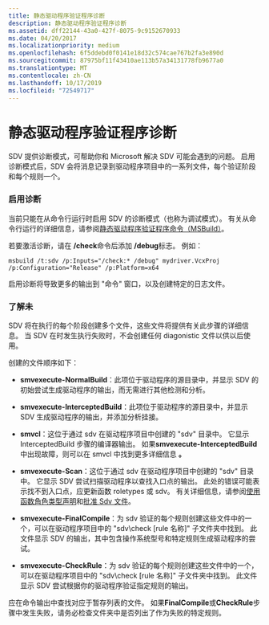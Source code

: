 ```yaml
---
title: 静态驱动程序验证程序诊断
description: 静态驱动程序验证程序诊断
ms.assetid: dff22144-43a0-427f-8075-9c9152670933
ms.date: 04/20/2017
ms.localizationpriority: medium
ms.openlocfilehash: 6f5ddebd0f0141e18d32c574cae767b2fa3e890d
ms.sourcegitcommit: 87975bf11f43410ae113b57a34131778fb9677a0
ms.translationtype: MT
ms.contentlocale: zh-CN
ms.lasthandoff: 10/17/2019
ms.locfileid: "72549717"
---
```

# <a name="static-driver-verifier-diagnostics"></a>静态驱动程序验证程序诊断


SDV 提供诊断模式，可帮助你和 Microsoft 解决 SDV 可能会遇到的问题。 启用诊断模式后，SDV 会将消息记录到驱动程序项目中的一系列文件，每个验证阶段和每个规则一个。

### <a name="span-idenabling_diagnosticsspanspan-idenabling_diagnosticsspanenabling-diagnostics"></a><span id="enabling_diagnostics"></span><span id="ENABLING_DIAGNOSTICS"></span>启用诊断

当前只能在从命令行运行时启用 SDV 的诊断模式（也称为调试模式）。  有关从命令行运行的详细信息，请参阅[静态驱动程序验证程序命令（MSBuild）](-static-driver-verifier-commands--msbuild-.md)。

若要激活诊断，请在 **/check**命令后添加 **/debug**标志。  例如：

```
msbuild /t:sdv /p:Inputs="/check:* /debug" mydriver.VcxProj /p:Configuration="Release" /p:Platform=x64
```

启用诊断将导致更多的输出到 "命令" 窗口，以及创建特定的日志文件。

### <a name="span-idenabling_diagnosticsspanspan-idenabling_diagnosticsspanunderstanding-diagonistics"></a><span id="enabling_diagnostics"></span><span id="ENABLING_DIAGNOSTICS"></span>了解未

SDV 将在执行的每个阶段创建多个文件，这些文件将提供有关此步骤的详细信息。  当 SDV 在时发生执行失败时，不会创建任何 diagonistic 文件以供以后使用。

创建的文件顺序如下：
* **smvexecute-NormalBuild**：此项位于驱动程序的源目录中，并显示 SDV 的初始尝试生成驱动程序的输出，而无需进行其他检测和分析。
* **smvexecute-InterceptedBuild**：此项位于驱动程序的源目录中，并显示 SDV 生成驱动程序的输出，并添加分析挂接。  
* **smvcl**：这位于通过 sdv 在驱动程序项目中创建的 "sdv" 目录中。  它显示 InterceptedBuild 步骤的编译器输出。  如果**smvexecute-InterceptedBuild**中出现故障，则可以在 smvcl 中找到更多详细信息 **。**

* **smvexecute-Scan**：这位于通过 sdv 在驱动程序项目中创建的 "sdv" 目录中。  它显示 SDV 尝试扫描驱动程序以查找入口点的输出。  此处的错误可能表示找不到入口点，应更新函数 roletypes 或 sdv。  有关详细信息，请参阅[使用函数角色类型声明](using-function-role-type-declarations.md)和[批准 Sdv 文件](approving-the-sdv-map-h-file.md)。
* **smvexecute-FinalCompile**：为 sdv 验证的每个规则创建这些文件中的一个，可以在驱动程序项目中的 "sdv\check \[rule 名称]" 子文件夹中找到。  此文件显示 SDV 的输出，其中包含操作系统型号和特定规则生成驱动程序的尝试。  
* **smvexecute-CheckRule**：为 sdv 验证的每个规则创建这些文件中的一个，可以在驱动程序项目中的 "sdv\check \[rule 名称]" 子文件夹中找到。  此文件显示 SDV 尝试根据你的驱动程序验证指定规则的输出。

应在命令输出中查找对应于暂存列表的文件。  如果**FinalCompile**或**CheckRule**步骤中发生失败，请务必检查文件夹中是否列出了作为失败的特定规则。
